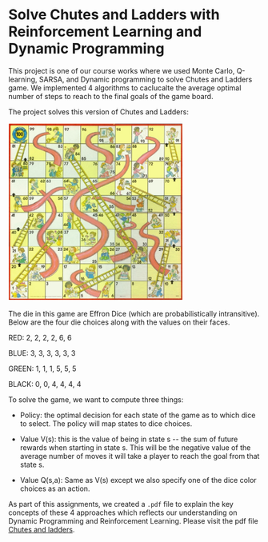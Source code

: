 # Solve Chutes and Ladders with Reinforcement Learning and Dynamic Programming

This project is one of our course works where we used Monte Carlo, Q-learning, SARSA, and Dynamic programming to solve Chutes and Ladders game. We implemented 4 algorithms to caclucalte the average optimal number of steps to reach to the final goals of the game board. 

The project solves this version of Chutes and Ladders:

<img src="chutes_and_ladders.png" width="350" title="hover text">

The die in this game are Effron Dice (which are probabilistically intransitive). Below are the four die choices along with the values on their faces.  

RED:  2, 2, 2, 2, 6, 6

BLUE: 3, 3, 3, 3, 3, 3

GREEN: 1, 1, 1, 5, 5, 5

BLACK: 0, 0, 4, 4, 4, 4

To solve the game, we want to compute three things:

- Policy: the optimal decision for each state of the game as to which dice to select.   The policy will map states to dice choices.

- Value V(s): this is the value of being in state s -- the sum of future rewards when starting in state s. This will be the negative value of the average number of moves it will take a player to reach the goal from that state s.  

- Value Q(s,a): Same as V(s) except we also specify one of the dice color choices as an action.  

As part of this assignments, we created a `.pdf` file to explain the key concepts of these 4 approaches which reflects our understanding on Dynamic Programming and Reinforcement Learning. 
Please visit the pdf file [Chutes and ladders](https://drive.google.com/file/d/1NhrtRMeoA1fY39mlwyYiZO9-nQLTf_Dx/view?usp=sharing 'here'). 

